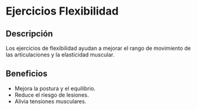 # Ejercicios Flexibilidad 
## Descripción
Los ejercicios de flexibilidad ayudan a mejorar el rango de movimiento de las articulaciones y la elasticidad muscular.
## Beneficios
- Mejora la postura y el equilibrio.
- Reduce el riesgo de lesiones.
- Alivia tensiones musculares.
